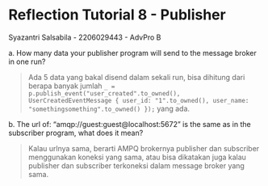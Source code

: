 # Reflection Tutorial 8 - Publisher
Syazantri Salsabila - 2206029443 - AdvPro B

a. How many data your publisher program will send to the message broker in one run?  
> Ada 5 data yang bakal disend dalam sekali run, bisa dihitung dari berapa banyak jumlah ```_ = p.publish_event("user_created".to_owned(), UserCreatedEventMessage { user_id: "1".to_owned(), user_name: "somethingsomething".to_owned() });``` yang ada.

b. The url of: “amqp://guest:guest@localhost:5672” is the same as in the subscriber program, what does it mean? 
> Kalau urlnya sama, berarti AMPQ brokernya publisher dan subscriber menggunakan koneksi yang sama, atau bisa dikatakan juga kalau publisher dan subscriber terkoneksi dalam message broker yang sama.